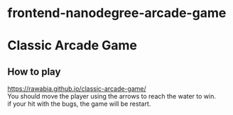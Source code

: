 # frontend-nanodegree-arcade-game
# Classic Arcade Game
## How to play
https://rawabia.github.io/classic-arcade-game/ <br>
You should move the player using the arrows to reach the water to win. <br>
if your hit with the bugs, the game will be restart. 
